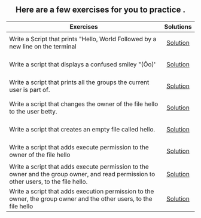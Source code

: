 <h2 align="center" >Here are a few exercises for you to practice .</h2>

| Exercises                                                     | Solutions |
| -------------------                                           |:-------------:|
|Write a Script that prints "Hello, World Followed by a new line on the terminal        | <p><a href="../0x02-shell_redirections/0-hello_world">Solution</a></p>   |
| Write a script that displays a confused smiley "(Ôo)'    | <p><a href="../0x02-shell_redirections/1-confused_smiley">Solution</a></p>     |
| Write a script that prints all the groups the current user is part of.     | <p><a href="../0x01-shell_permissions/2-groups">Solution</a></p>    |
|Write a script that changes the owner of the file hello to the user betty.|<p><a href="../0x01-shell_permissions/3-new_owner">Solution</a></p>    |
|Write a script that creates an empty file called hello.| <p><a href="../0x01-shell_permissions/4-empty">Solution</a></p>    |
|Write a script that adds execute permission to the owner of the file hello | <p><a href="../0x01-shell_permissions/5-execute">Solution</a></p>    |
|Write a script that adds execute permission to the owner and the group owner, and read permission to other users, to the file hello.| <p><a href="../0x01-shell_permissions/6-multiple_permissions">Solution</a></p>    |
|Write a script that adds execution permission to the owner, the group owner and the other users, to the file hello | <p><a href="../0x01-shell_permissions/7-everybody">Solution</a></p>    |
